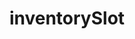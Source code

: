 ---
title: inventorySlot
api:
  file: scyted-tv-api.json
  operationId: get_scoreboardsinventorySlot
deprecated: false
hidden: false
link:
  new_tab: false
metadata:
  robots: index
---